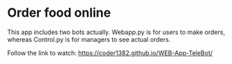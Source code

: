 # Order food online

This app includes two bots actually. Webapp.py is for users to make orders,
whereas Control.py is for managers to see actual orders.

Follow the link to watch: https://coder1382.github.io/WEB-App-TeleBot/
